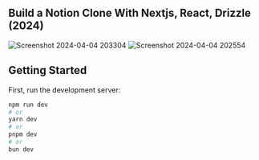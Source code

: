 ## Build a Notion Clone With Nextjs, React, Drizzle (2024)
![Screenshot 2024-04-04 203304](https://github.com/baxt1or/EduNotion/assets/145246800/0f9756e0-f3f6-4a04-8b80-54598fc4050e)
![Screenshot 2024-04-04 202554](https://github.com/baxt1or/EduNotion/assets/145246800/b2b9d53e-3e73-4471-9047-86cdbd5e1f3e)

## Getting Started

First, run the development server:

```bash
npm run dev
# or
yarn dev
# or
pnpm dev
# or
bun dev
```



